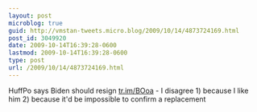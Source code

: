 ```yaml
---
layout: post
microblog: true
guid: http://vmstan-tweets.micro.blog/2009/10/14/4873724169.html
post_id: 3049920
date: 2009-10-14T16:39:28-0600
lastmod: 2009-10-14T16:39:28-0600
type: post
url: /2009/10/14/4873724169.html
---
```

HuffPo says Biden should resign [tr.im/BOoa](http://tr.im/BOoa) - I disagree 1) because I like him 2) because it'd be impossible to confirm a replacement
